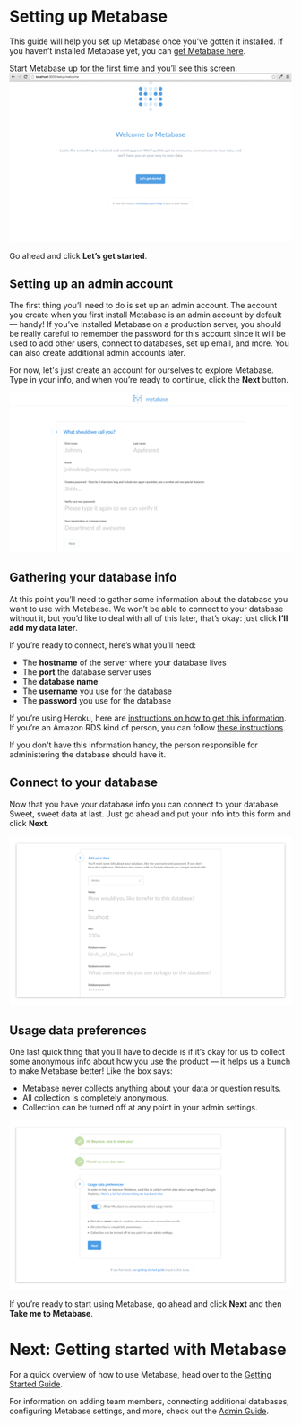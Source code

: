 # Setting up Metabase

This guide will help you set up Metabase once you’ve gotten it installed. If you haven’t installed Metabase yet, you can [get Metabase here](http://www.metabase.com/download.html).

Start Metabase up for the first time and you’ll see this screen:
![Welcome Screen](images/WelcomeScreen.png)

Go ahead and click **Let’s get started**.

## Setting up an admin account
The first thing you’ll need to do is set up an admin account. The account you create when you first install Metabase is an admin account by default — handy! If you’ve installed Metabase on a production server, you should be really careful to remember the password for this account since it will be used to add other users, connect to databases, set up email, and more. You can also create additional admin accounts later.

For now, let's just create an account for ourselves to explore Metabase. Type in your info, and when you’re ready to continue, click the **Next** button.

![Account Setup](images/AccountSetup.png)

## Gathering your database info
At this point you’ll need to gather some information about the database you want to use with Metabase. We won’t be able to connect to your database without it, but you’d like to deal with all of this later, that’s okay: just click **I’ll add my data later**.

If you’re ready to connect, here’s what you’ll need:

* The **hostname** of the server where your database lives
* The **port** the database server uses
* The **database name**
* The **username** you use for the database
* The **password** you use for the database

If you’re using Heroku, here are [instructions on how to get this information](../frequently-asked-questions/questions#how-do-i-look-up-connection-information-for-databases-on-heroku). If you’re an Amazon RDS kind of person, you can follow [these instructions](../frequently-asked-questions/questions#how-do-i-look-up-connection-information-for-databases-on-amazons-rds-service). 

If you don't have this information handy, the person responsible for administering the database should have it. 
  
## Connect to your database
Now that you have your database info you can connect to your database. Sweet, sweet data at last. Just go ahead and put your info into this form and click **Next**.

![adddatabase](images/AddDatabaseInfo.png)

## Usage data preferences
One last quick thing that you’ll have to decide is if it’s okay for us to collect some anonymous info about how you use the product — it helps us a bunch to make Metabase better! Like the box says:
* Metabase never collects anything about your data or question results.
* All collection is completely anonymous.
* Collection can be turned off at any point in your admin settings.

![Usage data preferences](images/UsageData.png)

If you’re ready to start using Metabase, go ahead and click **Next** and then **Take me to Metabase**.

# Next: Getting started with Metabase
For a quick overview of how to use Metabase, head over to the [Getting Started Guide](getting-started.md).

For information on adding team members, connecting additional databases, configuring Metabase settings, and more, check out the [Admin Guide](./administration-guide/start.md).